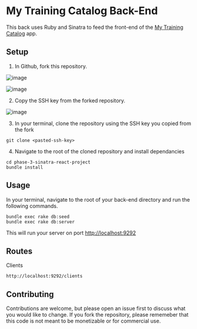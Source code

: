 # My Training Catalog Back-End

This back uses Ruby and Sinatra to feed the front-end of the [My Training Catalog](https://github.com/tred237/my-app-frontend) app.

## Setup

1. In Github, fork this repository.

![image](https://user-images.githubusercontent.com/103388556/189546584-8ec5fef7-4d7d-4c47-ae6b-f6e6ae834a69.png)

![image](https://user-images.githubusercontent.com/103388556/189546761-f0f05411-1967-46c7-b081-063bc6951ae0.png)

2. Copy the SSH key from the forked repository.

![image](https://user-images.githubusercontent.com/103388556/189546817-4d32dcbb-e79e-4220-8fc2-c573d21e9cc1.png)
  
3. In your terminal, clone the repository using the SSH key you copied from the fork
```
git clone <pasted-ssh-key>
```
  
4. Navigate to the root of the cloned repository and install dependancies 
```
cd phase-3-sinatra-react-project
bundle install
```

## Usage

In your terminal, navigate to the root of your back-end directory and run the following commands.
```
bundle exec rake db:seed
bundle exec rake db:server
```

This will run your server on port
[http://localhost:9292](http://localhost:9292)

## Routes

Clients
```
http://localhost:9292/clients
```


## Contributing

Contributions are welcome, but please open an issue first to discuss what you would like to change. If you fork the repository, please rememeber that this code is not meant to be monetizable or for commercial use.
